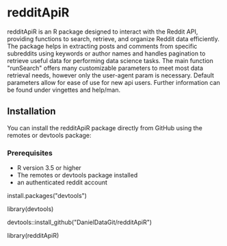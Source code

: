 # redditApiR

redditApiR is an R package designed to interact with the Reddit API, providing functions to search, retrieve, and organize Reddit data efficiently. The package helps in extracting posts and comments from specific subreddits using keywords or author names and handles pagination to retrieve useful data for performing data science tasks. The main function "runSearch" offers many customizable parameters to meet most data retrieval needs, however only the user-agent param is necessary. Default parameters allow for ease of use for new api users. Further information can be found under vingettes and help/man.

## Installation

You can install the redditApiR package directly from GitHub using the remotes or devtools package:

### Prerequisites

- R version 3.5 or higher
- The remotes or devtools package installed
- an authenticated reddit account
  
install.packages("devtools")

library(devtools)

devtools::install_github("DanielDataGit/redditApiR")

library(redditApiR)
